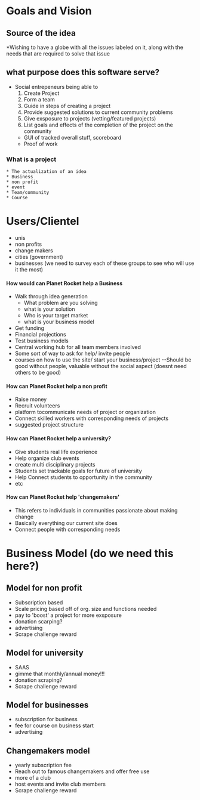 # Goals and Vision #

## Source of the idea

*Wishing to have a globe with all the issues labeled on it, along with the needs that are required to solve that issue

## what purpose does this software serve?

* Social entrepeneurs being able to 
  1. Create Project
  2. Form a team 
  3. Guide in steps of creating a project 
  4. Provide suggested solutions to current community problems
  5. Give exsposure to projects (vetting/featured projects)
  6. List goals and effects of the completion of the project on the community
    * GUI of tracked overall stuff, scoreboard
    * Proof of work 
  
### What is a project
   
    * The actualization of an idea
    * Business
    * non profit
    * event 
    * Team/community 
    * Course

# Users/Clientel 

* unis
* non profits 
* change makers
* cities (government)
* businesses 
(we need to survey each of these groups to see who will use it the most)

 #### How would can Planet Rocket help a Business
 
   * Walk through idea generation
      * What problem are you solving
      * what is your solution
      * Who is your target market
      * what is your business model
   * Get funding
   * Financial projections
   * Test business models
   * Central working hub for all team members involved
   * Some sort of way to ask for help/ invite people
   * courses on how to use the site/ start your business/project
--Should be good without people, valuable without the social aspect (doesnt need others to be good)

#### How can Planet Rocket help a non profit

  * Raise money
  * Recruit volunteers
  * platform tocommunicate needs of project or organization
  * Connect skilled workers with corresponding needs of projects
  * suggested project structure
  
#### How can Planet Rocket help a university?

  * Give students real life experience
  * Help organize club events
  * create multi disciplinary projects
  * Students set trackable goals for future of university
  * Help Connect students to opportunity in the community
  * etc
  
#### How can Planet Rocket help 'changemakers'

  * This refers to individuals in communities passionate about making change
  * Basically everything our current site does
  * Connect people with corresponding needs 





# Business Model (do we need this here?)

## Model for non profit

  * Subscription based
  * Scale pricing based off of org. size and functions needed
  * pay to 'boost' a project for more exsposure
  * donation scarping?
  * advertising
  * Scrape challenge reward
 
## Model for university

  * SAAS 
  * gimme that monthly/annual money!!!
  * donation scraping?
  * Scrape challenge reward

## Model for businesses

  * subscription for business
  * fee for course on business start
  * advertising

## Changemakers model

  * yearly subscription fee
  * Reach out to famous changemakers and offer free use
  * more of a club
  * host events and invite club members
  * Scrape challenge reward
